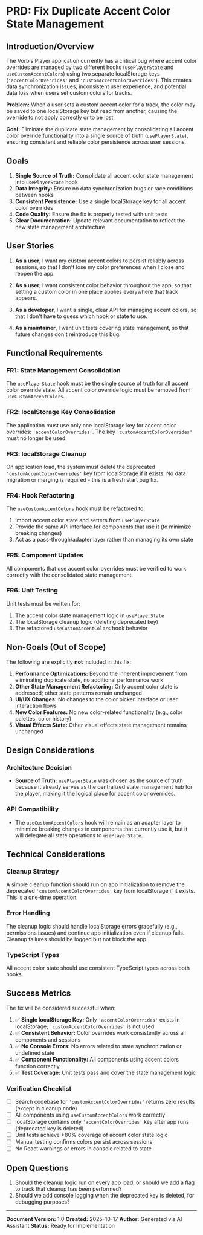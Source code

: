 # PRD: Fix Duplicate Accent Color State Management

## Introduction/Overview

The Vorbis Player application currently has a critical bug where accent color overrides are managed by two different hooks (`usePlayerState` and `useCustomAccentColors`) using two separate localStorage keys (`'accentColorOverrides'` and `'customAccentColorOverrides'`). This creates data synchronization issues, inconsistent user experience, and potential data loss when users set custom colors for tracks.

**Problem:** When a user sets a custom accent color for a track, the color may be saved to one localStorage key but read from another, causing the override to not apply correctly or to be lost.

**Goal:** Eliminate the duplicate state management by consolidating all accent color override functionality into a single source of truth (`usePlayerState`), ensuring consistent and reliable color persistence across user sessions.

## Goals

1. **Single Source of Truth:** Consolidate all accent color state management into `usePlayerState` hook
2. **Data Integrity:** Ensure no data synchronization bugs or race conditions between hooks
3. **Consistent Persistence:** Use a single localStorage key for all accent color overrides
4. **Code Quality:** Ensure the fix is properly tested with unit tests
5. **Clear Documentation:** Update relevant documentation to reflect the new state management architecture

## User Stories

1. **As a user**, I want my custom accent colors to persist reliably across sessions, so that I don't lose my color preferences when I close and reopen the app.

2. **As a user**, I want consistent color behavior throughout the app, so that setting a custom color in one place applies everywhere that track appears.

3. **As a developer**, I want a single, clear API for managing accent colors, so that I don't have to guess which hook or state to use.

4. **As a maintainer**, I want unit tests covering state management, so that future changes don't reintroduce this bug.

## Functional Requirements

### FR1: State Management Consolidation
The `usePlayerState` hook must be the single source of truth for all accent color override state. All accent color override logic must be removed from `useCustomAccentColors`.

### FR2: localStorage Key Consolidation
The application must use only one localStorage key for accent color overrides: `'accentColorOverrides'`. The key `'customAccentColorOverrides'` must no longer be used.

### FR3: localStorage Cleanup
On application load, the system must delete the deprecated `'customAccentColorOverrides'` key from localStorage if it exists. No data migration or merging is required - this is a fresh start bug fix.

### FR4: Hook Refactoring
The `useCustomAccentColors` hook must be refactored to:
1. Import accent color state and setters from `usePlayerState`
2. Provide the same API interface for components that use it (to minimize breaking changes)
3. Act as a pass-through/adapter layer rather than managing its own state

### FR5: Component Updates
All components that use accent color overrides must be verified to work correctly with the consolidated state management.

### FR6: Unit Testing
Unit tests must be written for:
1. The accent color state management logic in `usePlayerState`
2. The localStorage cleanup logic (deleting deprecated key)
3. The refactored `useCustomAccentColors` hook behavior

## Non-Goals (Out of Scope)

The following are explicitly **not** included in this fix:

1. **Performance Optimizations:** Beyond the inherent improvement from eliminating duplicate state, no additional performance work
2. **Other State Management Refactoring:** Only accent color state is addressed; other state patterns remain unchanged
3. **UI/UX Changes:** No changes to the color picker interface or user interaction flows
4. **New Color Features:** No new color-related functionality (e.g., color palettes, color history)
5. **Visual Effects State:** Other visual effects state management remains unchanged

## Design Considerations

### Architecture Decision
- **Source of Truth:** `usePlayerState` was chosen as the source of truth because it already serves as the centralized state management hub for the player, making it the logical place for accent color overrides.

### API Compatibility
- The `useCustomAccentColors` hook will remain as an adapter layer to minimize breaking changes in components that currently use it, but it will delegate all state operations to `usePlayerState`.

## Technical Considerations

### Cleanup Strategy
A simple cleanup function should run on app initialization to remove the deprecated `'customAccentColorOverrides'` key from localStorage if it exists. This is a one-time operation.

### Error Handling
The cleanup logic should handle localStorage errors gracefully (e.g., permissions issues) and continue app initialization even if cleanup fails. Cleanup failures should be logged but not block the app.

### TypeScript Types
All accent color state should use consistent TypeScript types across both hooks.

## Success Metrics

The fix will be considered successful when:

1. ✅ **Single localStorage Key:** Only `'accentColorOverrides'` exists in localStorage; `'customAccentColorOverrides'` is not used
2. ✅ **Consistent Behavior:** Color overrides work consistently across all components and sessions
3. ✅ **No Console Errors:** No errors related to state synchronization or undefined state
4. ✅ **Component Functionality:** All components using accent colors function correctly
5. ✅ **Test Coverage:** Unit tests pass and cover the state management logic

### Verification Checklist
- [ ] Search codebase for `'customAccentColorOverrides'` returns zero results (except in cleanup code)
- [ ] All components using `useCustomAccentColors` work correctly
- [ ] localStorage contains only `'accentColorOverrides'` key after app runs (deprecated key is deleted)
- [ ] Unit tests achieve >80% coverage of accent color state logic
- [ ] Manual testing confirms colors persist across sessions
- [ ] No React warnings or errors in console related to state

## Open Questions

1. Should the cleanup logic run on every app load, or should we add a flag to track that cleanup has been performed?
2. Should we add console logging when the deprecated key is deleted, for debugging purposes?

---

**Document Version:** 1.0
**Created:** 2025-10-17
**Author:** Generated via AI Assistant
**Status:** Ready for Implementation
